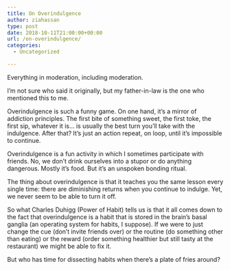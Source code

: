 ```yaml
---
title: On Overindulgence
author: ziahassan
type: post
date: 2018-10-11T21:00:00+00:00
url: /on-overindulgence/
categories:
  - Uncategorized

---
```

Everything in moderation, including moderation. 

I’m not sure who said it originally, but my father-in-law is the one who mentioned this to me. 

Overindulgence is such a funny game. On one hand, it’s a mirror of addiction principles. The first bite of something sweet, the first toke, the first sip, whatever it is… is usually the best turn you’ll take with the indulgence. After that? It’s just an action repeat, on loop, until it’s impossible to continue.

Overindulgence is a fun activity in which I sometimes participate with friends. No, we don’t drink ourselves into a stupor or do anything dangerous. Mostly it’s food. But it’s an unspoken bonding ritual. 

The thing about overindulgence is that it teaches you the same lesson every single time: there are diminishing returns when you continue to indulge. Yet, we never seem to be able to turn it off.

So what Charles Duhigg (Power of Habit) tells us is that it all comes down to the fact that overindulgence is a habit that is stored in the brain’s basal ganglia (an operating system for habits, I suppose). If we were to just change the cue (don’t invite friends over) or the routine (do something other than eating) or the reward (order something healthier but still tasty at the restaurant) we might be able to fix it.

But who has time for dissecting habits when there’s a plate of fries around?
